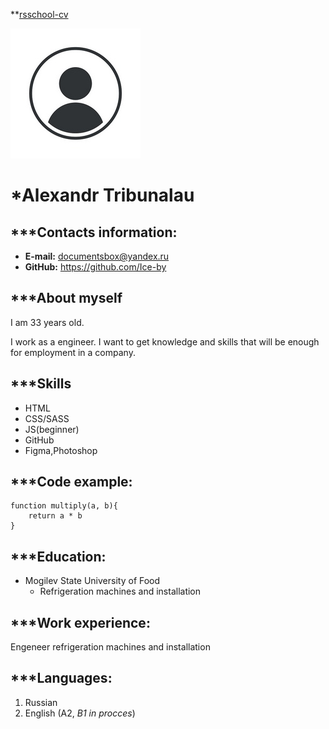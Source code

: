 **[rsschool-cv](https://Ice-by.github.io/rsschool-cv/cv "rsschool-cv")

![foto](./img.jpg "foto")

*Alexandr Tribunalau
=======

***Contacts information:
---------
* **E-mail:** documentsbox@yandex.ru
* **GitHub:** https://github.com/Ice-by

***About myself
---------
I am 33 years old. 

I work as a engineer. I want to get knowledge and skills that will be enough for employment in a company.

***Skills
---------
* HTML
* CSS/SASS
* JS(beginner)
* GitHub
* Figma,Photoshop

***Code example:
---------
```
function multiply(a, b){
    return a * b
}
```

***Education:
---------
* Mogilev State University of Food
    + Refrigeration machines and installation

***Work experience:
---------
 Engeneer refrigeration machines and installation

***Languages:
---------
1. Russian
2. English (A2, _B1 in procces_)


